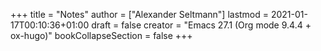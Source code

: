 +++
title = "Notes"
author = ["Alexander Seltmann"]
lastmod = 2021-01-17T00:10:36+01:00
draft = false
creator = "Emacs 27.1 (Org mode 9.4.4 + ox-hugo)"
bookCollapseSection = false
+++
